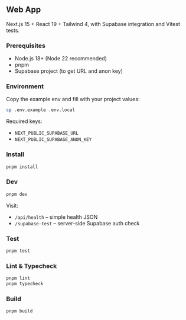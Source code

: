## Web App

Next.js 15 + React 19 + Tailwind 4, with Supabase integration and Vitest tests.

### Prerequisites
- Node.js 18+ (Node 22 recommended)
- pnpm
- Supabase project (to get URL and anon key)

### Environment
Copy the example env and fill with your project values:

```bash
cp .env.example .env.local
```

Required keys:
- `NEXT_PUBLIC_SUPABASE_URL`
- `NEXT_PUBLIC_SUPABASE_ANON_KEY`

### Install
```bash
pnpm install
```

### Dev
```bash
pnpm dev
```

Visit:
- `/api/health` – simple health JSON
- `/supabase-test` – server-side Supabase auth check

### Test
```bash
pnpm test
```

### Lint & Typecheck
```bash
pnpm lint
pnpm typecheck
```

### Build
```bash
pnpm build
```
